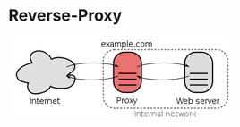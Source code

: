 # Reverse-Proxy

![Reverse-Proxy Block Diagram](https://github.com/MarcosVs98/sreverse-Proxy/blob/main/img/example.png)
